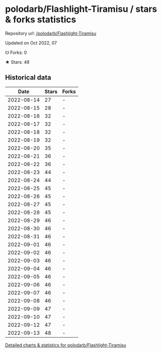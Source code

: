 # polodarb/Flashlight-Tiramisu / stars & forks statistics

Repository url: [/polodarb/Flashlight-Tiramisu](https://github.com/polodarb/Flashlight-Tiramisu)

Updated on Oct 2022, 07

☋ Forks: 0

★ Stars: 48

## Historical data
| Date | Stars | Forks |
|------|-------|-------|
| 2022-08-14 | 27 | - | 
| 2022-08-15 | 28 | - | 
| 2022-08-16 | 32 | - | 
| 2022-08-17 | 32 | - | 
| 2022-08-18 | 32 | - | 
| 2022-08-19 | 32 | - | 
| 2022-08-20 | 35 | - | 
| 2022-08-21 | 36 | - | 
| 2022-08-22 | 36 | - | 
| 2022-08-23 | 44 | - | 
| 2022-08-24 | 44 | - | 
| 2022-08-25 | 45 | - | 
| 2022-08-26 | 45 | - | 
| 2022-08-27 | 45 | - | 
| 2022-08-28 | 45 | - | 
| 2022-08-29 | 46 | - | 
| 2022-08-30 | 46 | - | 
| 2022-08-31 | 46 | - | 
| 2022-09-01 | 46 | - | 
| 2022-09-02 | 46 | - | 
| 2022-09-03 | 46 | - | 
| 2022-09-04 | 46 | - | 
| 2022-09-05 | 46 | - | 
| 2022-09-06 | 46 | - | 
| 2022-09-07 | 46 | - | 
| 2022-09-08 | 46 | - | 
| 2022-09-09 | 47 | - | 
| 2022-09-10 | 47 | - | 
| 2022-09-12 | 47 | - | 
| 2022-09-13 | 48 | - | 


[Detailed charts & statistics for polodarb/Flashlight-Tiramisu](https://reviewgithub.com/rep/polodarb/Flashlight-Tiramisu)
